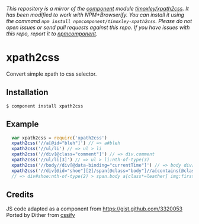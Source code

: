 *This repository is a mirror of the [component](http://component.io) module [timoxley/xpath2css](http://github.com/timoxley/xpath2css). It has been modified to work with NPM+Browserify. You can install it using the command `npm install npmcomponent/timoxley-xpath2css`. Please do not open issues or send pull requests against this repo. If you have issues with this repo, report it to [npmcomponent](https://github.com/airportyh/npmcomponent).*

# xpath2css

  Convert simple xpath to css selector.

## Installation

```
$ component install xpath2css
```

## Example 
```js
  var xpath2css = require('xpath2css')
  xpath2css('//a[@id="bleh"]') // => a#bleh
  xpath2css('//ul/li') // => ul > li 
  xpath2css('//div[@class="comment"]') // => div.comment
  xpath2css('//ul/li[3]') // => ul > li:nth-of-type(3)
  xpath2css('//body//div[@data-binding="currentTime"]') // => body div[data-binding=currentTime]
  xpath2css('//div[@id="shoe"][2]/span[@class="body"]//a[contains(@class, "leather")]//img[1]') 
  // => div#shoe:nth-of-type(2) > span.body a[class*=leather] img:first-of-type
```

## Credits

JS code adapted as a component from https://gist.github.com/3320053
Ported by Dither from [cssify](https://github.com/santiycr/cssify)


